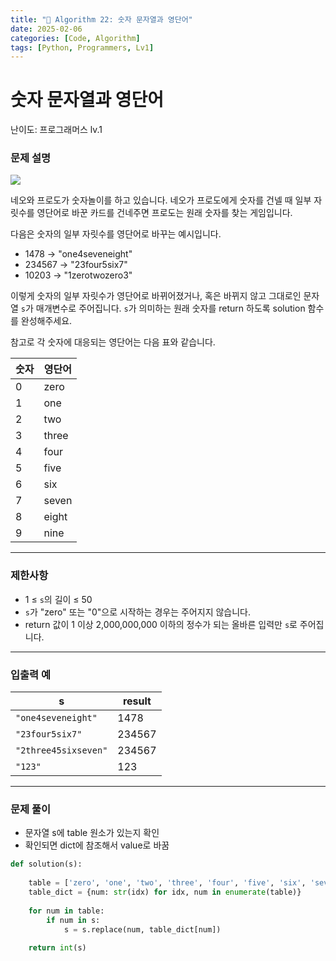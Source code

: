 ```yaml
---
title: "🧠 Algorithm 22: 숫자 문자열과 영단어"
date: 2025-02-06
categories: [Code, Algorithm]
tags: [Python, Programmers, Lv1]
---
```


# 숫자 문자열과 영단어

난이도: 프로그래머스 lv.1

### **문제 설명**

![](https://grepp-programmers.s3.ap-northeast-2.amazonaws.com/files/production/d31cb063-4025-4412-8cbc-6ac6909cf93e/img1.png)

네오와 프로도가 숫자놀이를 하고 있습니다. 네오가 프로도에게 숫자를 건넬 때 일부 자릿수를 영단어로 바꾼 카드를 건네주면 프로도는 원래 숫자를 찾는 게임입니다.

다음은 숫자의 일부 자릿수를 영단어로 바꾸는 예시입니다.

- 1478 → "one4seveneight"
- 234567 → "23four5six7"
- 10203 → "1zerotwozero3"

이렇게 숫자의 일부 자릿수가 영단어로 바뀌어졌거나, 혹은 바뀌지 않고 그대로인 문자열 `s`가 매개변수로 주어집니다. `s`가 의미하는 원래 숫자를 return 하도록 solution 함수를 완성해주세요.

참고로 각 숫자에 대응되는 영단어는 다음 표와 같습니다.

| 숫자 | 영단어 |
| --- | --- |
| 0 | zero |
| 1 | one |
| 2 | two |
| 3 | three |
| 4 | four |
| 5 | five |
| 6 | six |
| 7 | seven |
| 8 | eight |
| 9 | nine |

---

### 제한사항

- 1 ≤ `s`의 길이 ≤ 50
- `s`가 "zero" 또는 "0"으로 시작하는 경우는 주어지지 않습니다.
- return 값이 1 이상 2,000,000,000 이하의 정수가 되는 올바른 입력만 `s`로 주어집니다.

---

### 입출력 예

| s | result |
| --- | --- |
| `"one4seveneight"` | 1478 |
| `"23four5six7"` | 234567 |
| `"2three45sixseven"` | 234567 |
| `"123"` | 123 |

---

### 문제 풀이

- 문자열 s에 table 원소가 있는지 확인
- 확인되면 dict에 참조해서 value로 바꿈

```python
def solution(s):
    
    table = ['zero', 'one', 'two', 'three', 'four', 'five', 'six', 'seven', 'eight', 'nine']
    table_dict = {num: str(idx) for idx, num in enumerate(table)}
    
    for num in table:
        if num in s:
            s = s.replace(num, table_dict[num])
    
    return int(s)
```